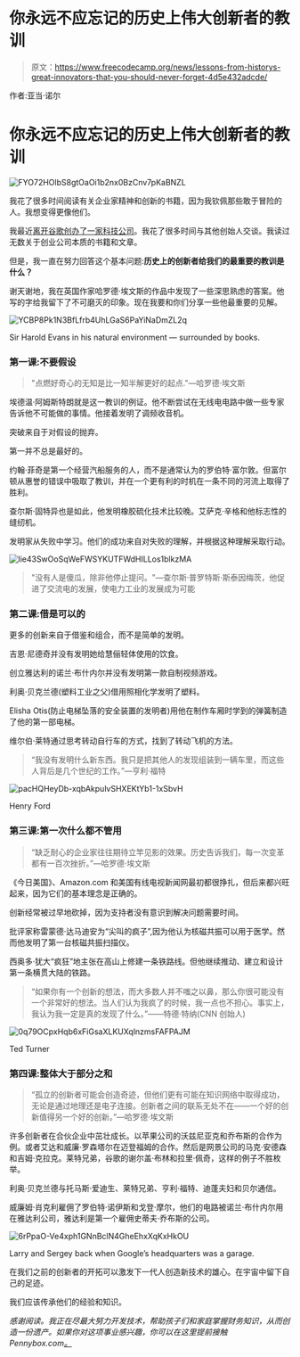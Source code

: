 # 你永远不应忘记的历史上伟大创新者的教训

> 原文：<https://www.freecodecamp.org/news/lessons-from-historys-great-innovators-that-you-should-never-forget-4d5e432adcde/>

作者:亚当·诺尔

# 你永远不应忘记的历史上伟大创新者的教训

![FYO72HOlbS8gtOaOi1b2nx0BzCnv7pKaBNZL](img/dcae84a3a83beab9fcf8ff839578c6f3.png)

我花了很多时间阅读有关企业家精神和创新的书籍，因为我钦佩那些敢于冒险的人。我想变得更像他们。

我最近[离开谷歌创办了一家科技公司](https://medium.freecodecamp.com/why-i-quit-google-and-built-an-app-that-teaches-personal-finance-to-kids-f0d125e1f07b)。我花了很多时间与其他创始人交谈。我读过无数关于创业公司本质的书籍和文章。

但是，我一直在努力回答这个基本问题:**历史上的创新者给我们的最重要的教训是什么？**

谢天谢地，我在英国作家哈罗德·埃文斯的作品中发现了一些深思熟虑的答案。他写的字给我留下了不可磨灭的印象。现在我要和你们分享一些他最重要的见解。

![YCBP8Pk1N3BfLfrb4UhLGaS6PaYiNaDmZL2q](img/865517abf327c0112cf0181f184fda85.png)

Sir Harold Evans in his natural environment — surrounded by books.

### 第一课:不要假设

> "点燃好奇心的无知是比一知半解更好的起点."—哈罗德·埃文斯

埃德温·阿姆斯特朗就是这一教训的例证。他不断尝试在无线电电路中做一些专家告诉他不可能做的事情。他接着发明了调频收音机。

突破来自于对假设的抛弃。

第一并不总是最好的。

约翰·菲奇是第一个经营汽船服务的人，而不是通常认为的罗伯特·富尔敦。但富尔顿从惠誉的错误中吸取了教训，并在一个更有利的时机在一条不同的河流上取得了胜利。

查尔斯·固特异也是如此，他发明橡胶硫化技术比较晚。艾萨克·辛格和他标志性的缝纫机。

发明家从失败中学习。他们的成功来自对失败的理解，并根据这种理解采取行动。

![lie43SwOoSqWeFWSYKUTFWdHILLos1blkzMA](img/32228e55fa513d0a2de2f15a57d02990.png)

> "没有人是傻瓜，除非他停止提问。"—查尔斯·普罗特斯·斯泰因梅茨，他促进了交流电的发展，使电力工业的发展成为可能

### 第二课:借是可以的

更多的创新来自于借鉴和组合，而不是简单的发明。

吉恩·尼德奇并没有发明她给慧俪轻体使用的饮食。

创立雅达利的诺兰·布什内尔并没有发明第一款自制视频游戏。

利奥·贝克兰德(塑料工业之父)借用照相化学发明了塑料。

Elisha Otis(防止电梯坠落的安全装置的发明者)用他在制作车厢时学到的弹簧制造了他的第一部电梯。

维尔伯·莱特通过思考转动自行车的方式，找到了转动飞机的方法。

> “我没有发明什么新东西。我只是把其他人的发现组装到一辆车里，而这些人背后是几个世纪的工作。”—亨利·福特

![pacHQHeyDb-xqbAkpulvSHXEKtYb1-1xSbvH](img/771b557983b8b14d52deca8c48f04613.png)

Henry Ford

### 第三课:第一次什么都不管用

> “缺乏耐心的企业家往往期待立竿见影的效果。历史告诉我们，每一次变革都有一百次挫折。”—哈罗德·埃文斯

《今日美国》、Amazon.com 和美国有线电视新闻网最初都很挣扎，但后来都兴旺起来，因为它们的基本理念是正确的。

创新经常被过早地砍掉，因为支持者没有意识到解决问题需要时间。

批评家称雷蒙德·达马迪安为“尖叫的疯子”,因为他认为核磁共振可以用于医学。然而他发明了第一台核磁共振扫描仪。

西奥多·犹大“疯狂”地主张在高山上修建一条铁路线。但他继续推动、建立和设计第一条横贯大陆的铁路。

> “如果你有一个创新的想法，而大多数人并不嗤之以鼻，那么你很可能没有一个非常好的想法。当人们认为我疯了的时候，我一点也不担心。事实上，我认为我一定是真的发现了什么。”——特德·特纳(CNN 创始人)

![0q79OCpxHqb6xFiGsaXLKUXqlnzmsFAFPAJM](img/48cf37acb452a1dd35cbbdd77e68fc74.png)

Ted Turner

### 第四课:整体大于部分之和

> “孤立的创新者可能会创造奇迹，但他们更有可能在知识网络中取得成功，无论是通过地理还是电子连接。创新者之间的联系无处不在——一个好的创新值得另一个好的创新。”—哈罗德·埃文斯

许多创新者在合伙企业中茁壮成长。以苹果公司的沃兹尼亚克和乔布斯的合作为例。或者艾达和威廉·罗森塔尔在迈登福姆的合作。然后是网景公司的马克·安德森和吉姆·克拉克。莱特兄弟，谷歌的谢尔盖·布林和拉里·佩奇，这样的例子不胜枚举。

利奥·贝克兰德与托马斯·爱迪生、莱特兄弟、亨利·福特、迪蓬夫妇和贝尔通信。

威廉姆·肖克利雇佣了罗伯特·诺伊斯和戈登·摩尔，他们的电路被诺兰·布什内尔用在雅达利公司，雅达利是第一个雇佣史蒂夫·乔布斯的公司。

![6rPpaO-Ve4xph1GNnBclN4GheEhxXqKxHkOU](img/afcd9279f28acd0dd0512c9d57b5a060.png)

Larry and Sergey back when Google’s headquarters was a garage.

在我们之前的创新者的开拓可以激发下一代人创造新技术的雄心。在宇宙中留下自己的足迹。

我们应该传承他们的经验和知识。

*感谢阅读。我正在尽最大努力开发技术，帮助孩子们和家庭掌握财务知识，从而创造一份遗产。如果你对这项事业感兴趣，你可以在这里提前接触 Pennybox.com[。](http://goo.gl/WgFn7V)*